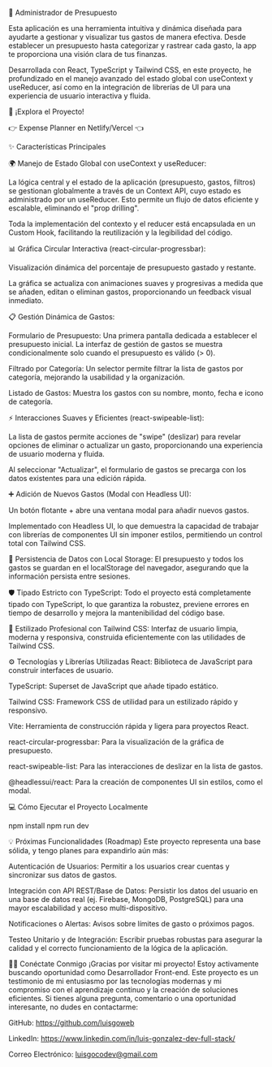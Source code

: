 💸 Administrador de Presupuesto

Esta aplicación es una herramienta intuitiva y dinámica diseñada para ayudarte a gestionar y visualizar tus gastos de manera efectiva. Desde establecer un presupuesto hasta categorizar y rastrear cada gasto, la app te proporciona una visión clara de tus finanzas.

Desarrollada con React, TypeScript y Tailwind CSS, en este proyecto, he profundizado en el manejo avanzado del estado global con useContext y useReducer, así como en la integración de librerías de UI para una experiencia de usuario interactiva y fluida.

🚀 ¡Explora el Proyecto!

👉 Expense Planner en Netlify/Vercel 👈

✨ Características Principales

🌍 Manejo de Estado Global con useContext y useReducer:

La lógica central y el estado de la aplicación (presupuesto, gastos, filtros) se gestionan globalmente a través de un Context API, cuyo estado es administrado por un useReducer. Esto permite un flujo de datos eficiente y escalable, eliminando el "prop drilling".

Toda la implementación del contexto y el reducer está encapsulada en un Custom Hook, facilitando la reutilización y la legibilidad del código.

📊 Gráfica Circular Interactiva (react-circular-progressbar):

Visualización dinámica del porcentaje de presupuesto gastado y restante.

La gráfica se actualiza con animaciones suaves y progresivas a medida que se añaden, editan o eliminan gastos, proporcionando un feedback visual inmediato.

📋 Gestión Dinámica de Gastos:

Formulario de Presupuesto: Una primera pantalla dedicada a establecer el presupuesto inicial. La interfaz de gestión de gastos se muestra condicionalmente solo cuando el presupuesto es válido (> 0).

Filtrado por Categoría: Un selector permite filtrar la lista de gastos por categoría, mejorando la usabilidad y la organización.

Listado de Gastos: Muestra los gastos con su nombre, monto, fecha e icono de categoría.

⚡ Interacciones Suaves y Eficientes (react-swipeable-list):

La lista de gastos permite acciones de "swipe" (deslizar) para revelar opciones de eliminar o actualizar un gasto, proporcionando una experiencia de usuario moderna y fluida.

Al seleccionar "Actualizar", el formulario de gastos se precarga con los datos existentes para una edición rápida.

➕ Adición de Nuevos Gastos (Modal con Headless UI):

Un botón flotante + abre una ventana modal para añadir nuevos gastos.

Implementado con Headless UI, lo que demuestra la capacidad de trabajar con librerías de componentes UI sin imponer estilos, permitiendo un control total con Tailwind CSS.

💾 Persistencia de Datos con Local Storage: El presupuesto y todos los gastos se guardan en el localStorage del navegador, asegurando que la información persista entre sesiones.

🛡️ Tipado Estricto con TypeScript: Todo el proyecto está completamente tipado con TypeScript, lo que garantiza la robustez, previene errores en tiempo de desarrollo y mejora la mantenibilidad del código base.

🎨 Estilizado Profesional con Tailwind CSS: Interfaz de usuario limpia, moderna y responsiva, construida eficientemente con las utilidades de Tailwind CSS.

⚙️ Tecnologías y Librerías Utilizadas
React: Biblioteca de JavaScript para construir interfaces de usuario.

TypeScript: Superset de JavaScript que añade tipado estático.

Tailwind CSS: Framework CSS de utilidad para un estilizado rápido y responsivo.

Vite: Herramienta de construcción rápida y ligera para proyectos React.

react-circular-progressbar: Para la visualización de la gráfica de presupuesto.

react-swipeable-list: Para las interacciones de deslizar en la lista de gastos.

@headlessui/react: Para la creación de componentes UI sin estilos, como el modal.

💻 Cómo Ejecutar el Proyecto Localmente

npm install
npm run dev

💡 Próximas Funcionalidades (Roadmap)
Este proyecto representa una base sólida, y tengo planes para expandirlo aún más:

Autenticación de Usuarios: Permitir a los usuarios crear cuentas y sincronizar sus datos de gastos.

Integración con API REST/Base de Datos: Persistir los datos del usuario en una base de datos real (ej. Firebase, MongoDB, PostgreSQL) para una mayor escalabilidad y acceso multi-dispositivo.

Notificaciones o Alertas: Avisos sobre límites de gasto o próximos pagos.

Testeo Unitario y de Integración: Escribir pruebas robustas para asegurar la calidad y el correcto funcionamiento de la lógica de la aplicación.

🧑‍💻 Conéctate Conmigo
¡Gracias por visitar mi proyecto! Estoy activamente buscando oportunidad como Desarrollador Front-end. Este proyecto es un testimonio de mi entusiasmo por las tecnologías modernas y mi compromiso con el aprendizaje continuo y la creación de soluciones eficientes. Si tienes alguna pregunta, comentario o una oportunidad interesante, no dudes en contactarme:

GitHub: https://github.com/luisgoweb

LinkedIn: https://www.linkedin.com/in/luis-gonzalez-dev-full-stack/

Correo Electrónico: luisgocodev@gmail.com
